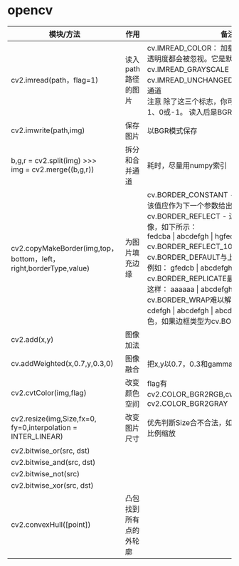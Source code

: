 # opencv

| 模块/方法 | 作用 | 备注 |
|---|---|---|
| cv2.imread(path，flag=1) | 读入path路径的图片 | cv.IMREAD_COLOR： 加载彩色图像。任何图像的透明度都会被忽视。它是默认标志。<br>cv.IMREAD_GRAYSCALE：以灰度模式加载图像  <br>cv.IMREAD_UNCHANGED：加载图像，包括alpha通道 <br>注意 除了这三个标志，你可以分别简单地传递整数1、0或-1。 读入后是BGR模式,<numpy.ndarray> |
| cv2.imwrite(path,img) | 保存图片 | 以BGR模式保存 |
| b,g,r = cv2.split(img) >>><br> img = cv2.merge((b,g,r)) | 拆分和合并通道 | 耗时，尽量用numpy索引 |
| cv2.copyMakeBorder(img,top，bottom，left，right,borderType,value) | 为图片填充边缘 | cv.BORDER_CONSTANT - 添加恒定的彩色边框。该值应作为下一个参数给出。<br>cv.BORDER_REFLECT - 边框将是边框元素的镜像，如下所示： <br>fedcba \| abcdefgh \| hgfedcb \|<br>cv.BORDER_REFLECT_101或 cv.BORDER_DEFAULT与上述相同，但略有变化，例如： gfedcb \| abcdefgh \| gfedcba \|<br>cv.BORDER_REPLICATE最后一个元素被复制，像这样： aaaaaa \| abcdefgh \| hhhhhhh \|<br>cv.BORDER_WRAP难以解释，它看起来像这样： cdefgh \| abcdefgh \| abcdefg \| value -边框的颜色，如果边框类型为cv.BORDER_CONSTANT |
| cv2.add(x,y) | 图像加法 |  |
| cv.addWeighted(x,0.7,y,0.3,0) | 图像融合 | 把x,y以0.7，0.3和gamma=0的偏移量相加 |
| cv2.cvtColor(img,flag) | 改变颜色空间 | flag有cv2.COLOR_BGR2RGB,cv2.COLOR_RGB2BGR，cv2.COLOR_BGR2GRAY |
| cv2.resize(img,Size,fx=0, fy=0,interpolation = INTER_LINEAR) | 改变图片尺寸 | 优先判断Size合不合法，如果不合法，则按fx，fy比例缩放 |
| cv2.bitwise_or(src, dst) ||
| cv2.bitwise_and(src, dst) ||
| cv2.bitwise_not(src) ||
| cv2.bitwise_xor(src, dst) ||
|cv2.convexHull([point])|凸包找到所有点的外轮廓||
